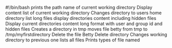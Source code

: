 #!/bin/bash
prints the path name of current working directory
Display content list of current working directory
Changes directory to users home directory
list long files
display directories content including hidden files
Display current directories content long format with user and group id and hidden files
Creates a directory in tmp
moves file betty from tmp to /tmp/myfirstdirectory
Delete the file Betty 
Delete directory
Changes working directory to previous one
lists all files
Prints types of file named

